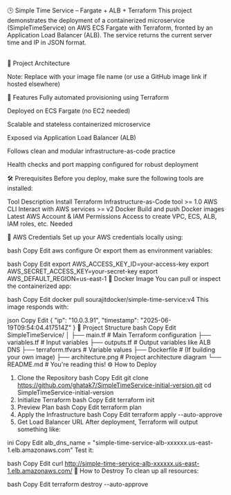 🕒 Simple Time Service – Fargate + ALB + Terraform
This project demonstrates the deployment of a containerized microservice (SimpleTimeService) on AWS ECS Fargate with Terraform, fronted by an Application Load Balancer (ALB). The service returns the current server time and IP in JSON format.

<br>
🚀 Project Architecture

Note: Replace with your image file name (or use a GitHub image link if hosted elsewhere)

📌 Features
Fully automated provisioning using Terraform

Deployed on ECS Fargate (no EC2 needed)

Scalable and stateless containerized microservice

Exposed via Application Load Balancer (ALB)

Follows clean and modular infrastructure-as-code practice

Health checks and port mapping configured for robust deployment

🛠️ Prerequisites
Before you deploy, make sure the following tools are installed:

Tool	Description	Install
Terraform	Infrastructure-as-Code tool	>= 1.0
AWS CLI	Interact with AWS services	>= v2
Docker	Build and push Docker images	Latest
AWS Account & IAM Permissions	Access to create VPC, ECS, ALB, IAM roles, etc.	Needed

🔐 AWS Credentials
Set up your AWS credentials locally using:

bash
Copy
Edit
aws configure
Or export them as environment variables:

bash
Copy
Edit
export AWS_ACCESS_KEY_ID=your-access-key
export AWS_SECRET_ACCESS_KEY=your-secret-key
export AWS_DEFAULT_REGION=us-east-1
🐳 Docker Image
You can pull or inspect the containerized app:

bash
Copy
Edit
docker pull sourajitdocker/simple-time-service:v4
This image responds with:

json
Copy
Edit
{
  "ip": "10.0.3.91",
  "timestamp": "2025-06-19T09:54:04.417514Z"
}
📂 Project Structure
bash
Copy
Edit
SimpleTimeService/
│
├── main.tf                 # Main Terraform configuration
├── variables.tf            # Input variables
├── outputs.tf              # Output variables like ALB DNS
├── terraform.tfvars        # Variable values
├── Dockerfile              # (If building your own image)
├── architecture.png        # Project architecture diagram
└── README.md               # You're reading this!
⚙️ How to Deploy
1. Clone the Repository
bash
Copy
Edit
git clone https://github.com/ghatak7/SimpleTimeService-initial-version.git
cd SimpleTimeService-initial-version
2. Initialize Terraform
bash
Copy
Edit
terraform init
3. Preview Plan
bash
Copy
Edit
terraform plan
4. Apply the Infrastructure
bash
Copy
Edit
terraform apply --auto-approve
5. Get Load Balancer URL
After deployment, Terraform will output something like:

ini
Copy
Edit
alb_dns_name = "simple-time-service-alb-xxxxxx.us-east-1.elb.amazonaws.com"
Test it:

bash
Copy
Edit
curl http://simple-time-service-alb-xxxxxx.us-east-1.elb.amazonaws.com/
🛑 How to Destroy
To clean up all resources:

bash
Copy
Edit
terraform destroy --auto-approve

